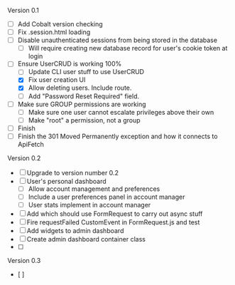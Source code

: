Version 0.1
 - [ ] Add Cobalt version checking
 - [ ] Fix .session.html loading
 - [ ] Disable unauthenticated sessions from being stored in the database
   - [ ] Will require creating new database record for user's cookie token at login
 - [ ] Ensure UserCRUD is working 100%
   - [ ] Update CLI user stuff to use UserCRUD
   - [x] Fix user creation UI
   - [x] Allow deleting users. Include route.
   - [ ] Add "Password Reset Required" field.
 - [ ] Make sure GROUP permissions are working
   - [ ] Make sure one user cannot escalate privileges above their own
   - [ ] Make "root" a permission, not a group
 - [ ] Finish <help-span>
 - [ ] Finish the 301 Moved Permanently exception and how it connects to ApiFetch

Version 0.2
 - [ ] Upgrade to version number 0.2
 - [ ] User's personal dashboard
   - [ ] Allow account management and preferences
   - [ ] Include a user preferences panel in account manager
   - [ ] User stats implement in account manager
 - [ ] Add <async-button> which should use FormRequest to carry out async stuff
 - [ ] Fire requestFailed CustomEvent in FormRequest.js and test
 - [ ] Add widgets to admin dashboard
 - [ ] Create admin dashboard container class
 - [ ] 

Version 0.3
 - [ ] 
